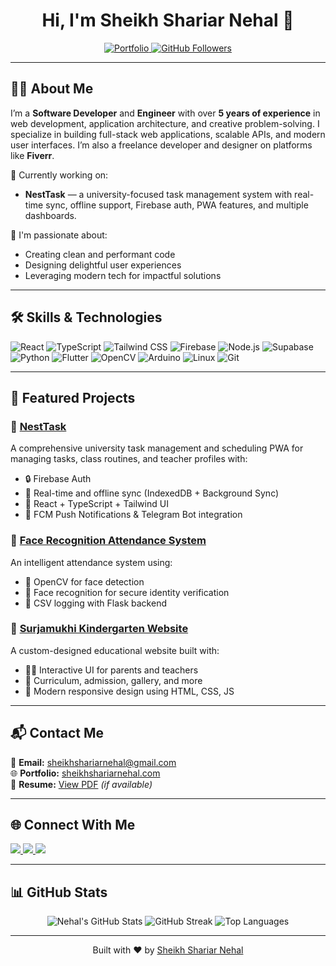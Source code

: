 <!-- GitHub Profile README for Sheikh Shariar Nehal -->

<h1 align="center">Hi, I'm Sheikh Shariar Nehal 👋</h1>

<p align="center">
  <a href="https://www.sheikhshariarnehal.com/" target="_blank">
    <img src="https://img.shields.io/badge/Portfolio-%230A66C2?style=for-the-badge&logo=internet-explorer&logoColor=white" alt="Portfolio" />
  </a>
  <a href="https://github.com/sheikhshariarnehal" target="_blank">
    <img src="https://img.shields.io/github/followers/sheikhshariarnehal?style=for-the-badge&label=Follow&logo=github" alt="GitHub Followers" />
  </a>
</p>

---

## 🧑‍💻 About Me

I’m a **Software Developer** and **Engineer** with over **5 years of experience** in web development, application architecture, and creative problem-solving. I specialize in building full-stack web applications, scalable APIs, and modern user interfaces. I’m also a freelance developer and designer on platforms like **Fiverr**.

🌱 Currently working on:
- **NestTask** — a university-focused task management system with real-time sync, offline support, Firebase auth, PWA features, and multiple dashboards.

🚀 I'm passionate about:
- Creating clean and performant code
- Designing delightful user experiences
- Leveraging modern tech for impactful solutions

---

## 🛠️ Skills & Technologies

![React](https://img.shields.io/badge/React-20232A?style=flat&logo=react&logoColor=61DAFB)
![TypeScript](https://img.shields.io/badge/TypeScript-007ACC?style=flat&logo=typescript&logoColor=white)
![Tailwind CSS](https://img.shields.io/badge/TailwindCSS-38B2AC?style=flat&logo=tailwind-css&logoColor=white)
![Firebase](https://img.shields.io/badge/Firebase-FFCA28?style=flat&logo=firebase&logoColor=black)
![Node.js](https://img.shields.io/badge/Node.js-339933?style=flat&logo=node.js&logoColor=white)
![Supabase](https://img.shields.io/badge/Supabase-3ECF8E?style=flat&logo=supabase&logoColor=white)
![Python](https://img.shields.io/badge/Python-3776AB?style=flat&logo=python&logoColor=white)
![Flutter](https://img.shields.io/badge/Flutter-02569B?style=flat&logo=flutter&logoColor=white)
![OpenCV](https://img.shields.io/badge/OpenCV-5C3EE8?style=flat&logo=opencv&logoColor=white)
![Arduino](https://img.shields.io/badge/Arduino-00979D?style=flat&logo=arduino&logoColor=white)
![Linux](https://img.shields.io/badge/Linux-FCC624?style=flat&logo=linux&logoColor=black)
![Git](https://img.shields.io/badge/Git-F05032?style=flat&logo=git&logoColor=white)

---

## 🚀 Featured Projects

### 📌 [NestTask](https://github.com/sheikhshariarnehal/nesttask)
A comprehensive university task management and scheduling PWA for managing tasks, class routines, and teacher profiles with:
- 🔒 Firebase Auth
- 📡 Real-time and offline sync (IndexedDB + Background Sync)
- 📱 React + TypeScript + Tailwind UI
- 🔔 FCM Push Notifications & Telegram Bot integration

### 📌 [Face Recognition Attendance System](https://github.com/sheikhshariarnehal)
An intelligent attendance system using:
- 🎥 OpenCV for face detection
- 🧠 Face recognition for secure identity verification
- 📄 CSV logging with Flask backend

### 📌 [Surjamukhi Kindergarten Website](https://surjamukhikindergarten.sheikhshariarnehal.com/)
A custom-designed educational website built with:
- 🧑‍🏫 Interactive UI for parents and teachers
- 🧾 Curriculum, admission, gallery, and more
- 🧰 Modern responsive design using HTML, CSS, JS

---

## 📬 Contact Me

📧 **Email:** sheikhshariarnehal@gmail.com  
🌐 **Portfolio:** [sheikhshariarnehal.com](https://www.sheikhshariarnehal.com/)  
📄 **Resume:** [View PDF](https://www.sheikhshariarnehal.com/resume.pdf) *(if available)*

---

## 🌐 Connect With Me

<p align="left">
  <a href="https://www.linkedin.com/in/sheikhshariarnehal/" target="_blank">
    <img src="https://img.shields.io/badge/LinkedIn-%230A66C2?style=flat&logo=linkedin&logoColor=white" />
  </a>
  <a href="https://github.com/sheikhshariarnehal" target="_blank">
    <img src="https://img.shields.io/badge/GitHub-%2312100E?style=flat&logo=github&logoColor=white" />
  </a>
  <a href="mailto:sheikhshariarnehal@gmail.com" target="_blank">
    <img src="https://img.shields.io/badge/Gmail-D14836?style=flat&logo=gmail&logoColor=white" />
  </a>
</p>

---

## 📊 GitHub Stats

<p align="center">
  <img src="https://github-readme-stats.vercel.app/api?username=sheikhshariarnehal&show_icons=true&theme=radical" alt="Nehal's GitHub Stats" />
  <img src="https://github-readme-streak-stats.herokuapp.com/?user=sheikhshariarnehal&theme=radical" alt="GitHub Streak" />
  <img src="https://github-readme-stats.vercel.app/api/top-langs/?username=sheikhshariarnehal&layout=compact&theme=radical" alt="Top Languages" />
</p>

---

<p align="center">Built with ❤️ by <a href="https://www.sheikhshariarnehal.com/">Sheikh Shariar Nehal</a></p>
